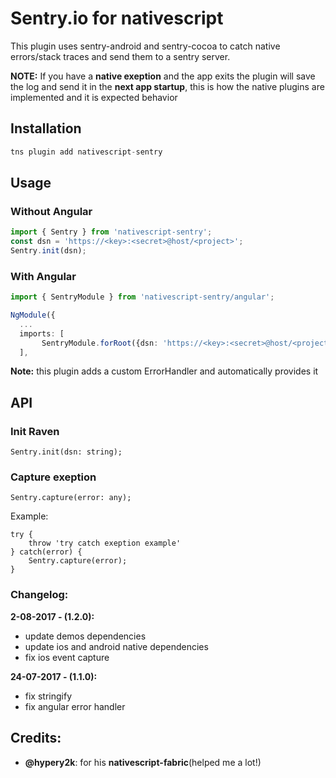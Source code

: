 # Sentry.io for nativescript

This plugin uses sentry-android and sentry-cocoa to catch native errors/stack traces and send them to a sentry server.

**NOTE:** If you have a **native exeption** and the app exits the plugin will save the log and send it in the **next app startup**, this is how the native plugins are implemented and it is expected behavior

## Installation

```javascript
tns plugin add nativescript-sentry
```

## Usage

### Without Angular
```typescript
import { Sentry } from 'nativescript-sentry';
const dsn = 'https://<key>:<secret>@host/<project>';
Sentry.init(dsn);
```
### With Angular
```typescript
import { SentryModule } from 'nativescript-sentry/angular';

NgModule({
  ...
  imports: [
       SentryModule.forRoot({dsn: 'https://<key>:<secret>@host/<project>'})
  ],

```

**Note:** this plugin adds a custom ErrorHandler and automatically provides it

## API

### Init Raven

`Sentry.init(dsn: string);`

### Capture exeption

`Sentry.capture(error: any);`

Example:
```
try {
    throw 'try catch exeption example'
} catch(error) {
    Sentry.capture(error);
}
```

### Changelog:

**2-08-2017 - (1.2.0):**
* update demos dependencies
* update ios and android native dependencies
* fix ios event capture

**24-07-2017 - (1.1.0):**

* fix stringify
* fix angular error handler

## Credits:

* **@hypery2k**: for his **nativescript-fabric**(helped me a lot!)

